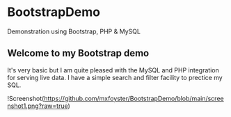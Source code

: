 # BootstrapDemo
Demonstration using Bootstrap, PHP &amp; MySQL


## Welcome to my Bootstrap demo

It's very basic but I am quite pleased with the MySQL and PHP integration for serving live data. I have a simple search and filter facility to prectice my SQL.

!Screenshot(https://github.com/mxfoyster/BootstrapDemo/blob/main/screenshot1.png?raw=true)
